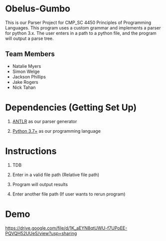 # Obelus-Gumbo

This is our Parser Project for CMP_SC 4450 Principles of Programming Languages. This program uses a custom grammar and implements a parser for python 3.x. The user enters in a path to a python file, and the program will output a parse tree.

  ## Team Members

 - Natalie Myers
 - Simon Welge
 - Jackson Phillips
 - Jake Rogers
 - Nick Tahan
  

# Dependencies (Getting Set Up)

1.  [ANTLR](https://www.antlr.org/) as our parser generator

2.  [Python 3.7+](https://www.python.org/downloads/) as our programming language


# Instructions

1. TDB

2. Enter in a valid file path (Relative file path)

3. Program will output results

4. Enter another file path (If user wants to rerun program)



# Demo

https://drive.google.com/file/d/1K_aEYN8qtUWU-f7UPoEE-PQVQH52UUeS/view?usp=sharing

